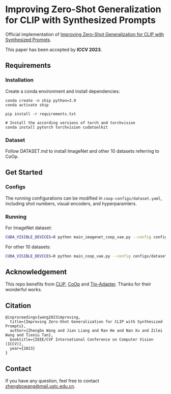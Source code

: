 # Improving Zero-Shot Generalization for CLIP with Synthesized Prompts

Official implementation of  [Improving Zero-Shot Generalization for CLIP with Synthesized Prompts](https://arxiv.org/abs/2307.07397).

This paper has been accepted by **ICCV 2023**.

## Requirements
### Installation
Create a conda environment and install dependencies:
```
conda create -n ship python=3.9
conda activate ship

pip install -r requirements.txt

# Install the according versions of torch and torchvision
conda install pytorch torchvision cudatoolkit
```

### Dataset
Follow DATASET.md to install ImageNet and other 10 datasets referring to CoOp.

## Get Started
### Configs
The running configurations can be modified in `coop-configs/dataset.yaml`, including shot numbers, visual encoders, and hyperparamters. 

### Running
For ImageNet dataset:
```bash
CUDA_VISIBLE_DEVICES=0 python main_imagenet_coop_vae.py --config configs/imagenet.yaml
```
For other 10 datasets:
```bash
CUDA_VISIBLE_DEVICES=0 python main_coop_vae.py --config configs/dataset.yaml
```

## Acknowledgement

This repo benefits from [CLIP](https://github.com/openai/CLIP), [CoOp](https://github.com/KaiyangZhou/Dassl.pytorch) and [Tip-Adapter](https://github.com/gaopengcuhk/Tip-Adapter). Thanks for their wonderful works.

## Citation

```
@inproceedings{wang2023improving,
  title={Improving Zero-Shot Generalization for CLIP with Synthesized Prompts},
  author={Zhengbo Wang and Jian Liang and Ran He and Nan Xu and Zilei Wang and Tieniu Tan},
  booktitle={IEEE/CVF International Conference on Computer Vision (ICCV)},
  year={2023}
}
```

## Contact

If you have any question, feel free to contact zhengbowang@mail.ustc.edu.cn.
